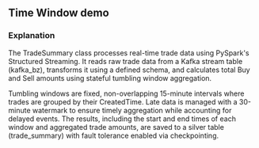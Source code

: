 ## Time Window demo

### Explanation

The TradeSummary class processes real-time trade data using PySpark's Structured Streaming. It reads raw trade data from a Kafka stream table (kafka_bz), transforms it using a defined schema, and calculates total Buy and Sell amounts using stateful tumbling window aggregation.

Tumbling windows are fixed, non-overlapping 15-minute intervals where trades are grouped by their CreatedTime. Late data is managed with a 30-minute watermark to ensure timely aggregation while accounting for delayed events. The results, including the start and end times of each window and aggregated trade amounts, are saved to a silver table (trade_summary) with fault tolerance enabled via checkpointing.